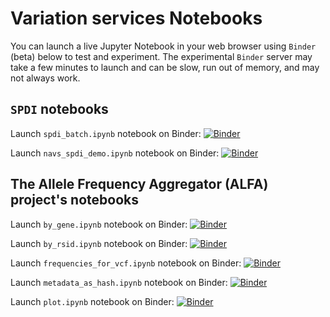 # Variation services Notebooks

You can launch a live Jupyter Notebook in your web browser using `Binder` (beta) below to test and experiment.
The experimental `Binder` server may take a few minutes to launch and can be slow, run out of memory, and may not always work.

## `SPDI` notebooks

Launch `spdi_batch.ipynb` notebook on Binder: [![Binder](https://mybinder.org/badge_logo.svg)](https://mybinder.org/v2/gh/ncbi/dbsnp/master?filepath=%2Ftutorials%2FVariation%20Services%2FJupyter_Notebook%2Fspdi_batch.ipynb)

Launch `navs_spdi_demo.ipynb` notebook on Binder: [![Binder](https://mybinder.org/badge_logo.svg)](https://mybinder.org/v2/gh/ncbi/dbsnp/master?filepath=tutorials%2FVariation%20Services%2FJupyter_Notebook%2Fnavs_spdi_demo.ipynb)

## The Allele Frequency Aggregator (ALFA) project's notebooks

Launch `by_gene.ipynb` notebook on Binder: [![Binder](https://mybinder.org/badge_logo.svg)](https://mybinder.org/v2/gh/ncbi/dbsnp/master?filepath=tutorials%2FVariation%20Services%2FJupyter_Notebook%2Fby_gene.ipynb)

Launch `by_rsid.ipynb` notebook on Binder: [![Binder](https://mybinder.org/badge_logo.svg)](https://mybinder.org/v2/gh/ncbi/dbsnp/master?filepath=tutorials%2FVariation%20Services%2FJupyter_Notebook%2Fby_rsid.ipynb)

Launch `frequencies_for_vcf.ipynb` notebook on Binder: [![Binder](https://mybinder.org/badge_logo.svg)](https://mybinder.org/v2/gh/ncbi/dbsnp/master?filepath=tutorials%2FVariation%20Services%2FJupyter_Notebook%2Ffrequencies_for_vcf.ipynb)

Launch `metadata_as_hash.ipynb` notebook on Binder: [![Binder](https://mybinder.org/badge_logo.svg)](https://mybinder.org/v2/gh/ncbi/dbsnp/master?filepath=tutorials%2FVariation%20Services%2FJupyter_Notebook%2Fmetadata_as_hash.ipynb)

Launch `plot.ipynb` notebook on Binder: [![Binder](https://mybinder.org/badge_logo.svg)](https://mybinder.org/v2/gh/ncbi/dbsnp/master?filepath=tutorials%2FVariation%20Services%2FJupyter_Notebook%2Fplot.ipynb)
